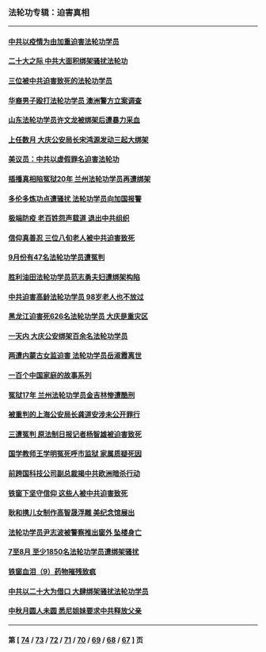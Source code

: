 ### 法轮功专辑：迫害真相
---
#### [中共以疫情为由加重迫害法轮功学员](../../pages/nf4379/n13845591.md) 
#### [二十大之际 中共大面积绑架骚扰法轮功](../../pages/nf4379/n13846381.md) 
#### [三位被中共迫害致死的法轮功学员](../../pages/nf4379/n13843974.md) 
#### [华裔男子殴打法轮功学员 澳洲警方立案调查](../../pages/nf4379/n13843606.md) 
#### [山东法轮功学员许文龙被绑架后遭暴力采血](../../pages/nf4379/n13842524.md) 
#### [上任数月 大庆公安局长宋鸿源发动三起大绑架](../../pages/nf4379/n13841775.md) 
#### [美议员：中共以虚假罪名迫害法轮功](../../pages/nf4379/n13841083.md) 
#### [插播真相陷冤狱20年 兰州法轮功学员再遭绑架](../../pages/nf4379/n13840946.md) 
#### [多伦多炼功点遭骚扰 法轮功学员向加国报警](../../pages/nf4379/n13840401.md) 
#### [极端防疫 老百姓怨声载道 退出中共组织](../../pages/nf4379/n13840058.md) 
#### [信仰真善忍 三位八旬老人被中共迫害致死](../../pages/nf4379/n13838655.md) 
#### [9月份有47名法轮功学员遭冤判](../../pages/nf4379/n13839495.md) 
#### [胜利油田法轮功学员范志勇夫妇遭绑架构陷](../../pages/nf4379/n13838044.md) 
#### [中共迫害高龄法轮功学员 98岁老人也不放过](../../pages/nf4379/n13836765.md) 
#### [黑龙江迫害死626名法轮功学员 大庆是重灾区](../../pages/nf4379/n13836247.md) 
#### [一天内 大庆公安绑架百余名法轮功学员](../../pages/nf4379/n13835359.md) 
#### [两遭内蒙古女监迫害 法轮功学员岳淑霞离世](../../pages/nf4379/n13834576.md) 
#### [一百个中国家庭的故事系列](../../pages/nf4379/n13833308.md) 
#### [冤狱17年 兰州法轮功学员金吉林惨遭酷刑](../../pages/nf4379/n13832422.md) 
#### [被重判的上海公安局长龚道安涉未公开罪行](../../pages/nf4379/n13831922.md) 
#### [三遭冤判 原法制日报记者杨智雄被迫害致死](../../pages/nf4379/n13830419.md) 
#### [国学教师王学明冤死呼市监狱 家属质疑死因](../../pages/nf4379/n13831866.md) 
#### [前跨国科技公司副总裁揭中共欧洲暗杀行动](../../pages/nf4379/n13827561.md) 
#### [铁窗下坚守信仰 这些人被中共迫害致死](../../pages/nf4379/n13828898.md) 
#### [耿和携儿女制作高智晟浮雕 美纪念馆展出](../../pages/nf4379/n13829624.md) 
#### [法轮功学员尹志波被警察推出窗外 坠楼身亡](../../pages/nf4379/n13828273.md) 
#### [7至8月 至少1850名法轮功学员遭绑架骚扰](../../pages/nf4379/n13824925.md) 
#### [铁窗血泪（9）药物摧残致疯](../../pages/nf4379/n13819243.md) 
#### [中共以二十大为借口 大肆绑架骚扰法轮功学员](../../pages/nf4379/n13819570.md) 
#### [中秋月圆人未圆 悉尼姐妹要求中共释放父亲](../../pages/nf4379/n13819642.md) 

---
#### 第 [ [74](./74.md) / [73](./73.md) / [72](./72.md) / [71](./71.md) / [70](./70.md) / [69](./69.md) / [68](./68.md) / [67](./67.md) ] 页
